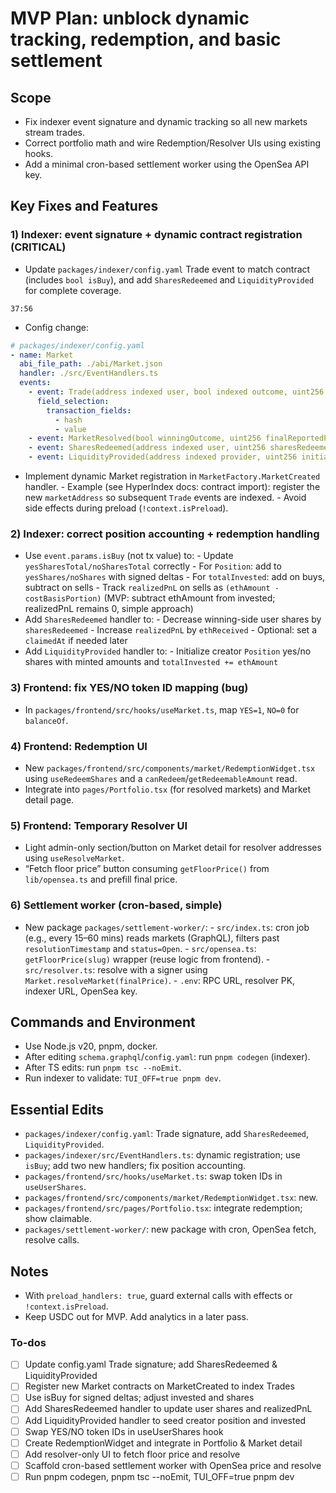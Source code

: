 <!-- f6201c7c-8e42-4f15-8650-a7a04144c497 55b790bd-e694-46fc-80aa-6e6c45417151 -->
# MVP Plan: unblock dynamic tracking, redemption, and basic settlement

## Scope

- Fix indexer event signature and dynamic tracking so all new markets stream trades.
- Correct portfolio math and wire Redemption/Resolver UIs using existing hooks.
- Add a minimal cron-based settlement worker using the OpenSea API key.

## Key Fixes and Features

### 1) Indexer: event signature + dynamic contract registration (CRITICAL)

- Update `packages/indexer/config.yaml` Trade event to match contract (includes `bool isBuy`), and add `SharesRedeemed` and `LiquidityProvided` for complete coverage.
```startLine:endLine:/Users/marcdhi/Marcdhi_Dev/mcg/packages/blockend/contracts/Market.sol
37:56
```

- Config change:
```yaml
# packages/indexer/config.yaml
- name: Market
  abi_file_path: ./abi/Market.json
  handler: ./src/EventHandlers.ts
  events:
    - event: Trade(address indexed user, bool indexed outcome, uint256 ethAmount, uint256 shareAmount, bool isBuy)
      field_selection:
        transaction_fields:
          - hash
          - value
    - event: MarketResolved(bool winningOutcome, uint256 finalReportedPrice)
    - event: SharesRedeemed(address indexed user, uint256 sharesRedeemed, uint256 ethReceived)
    - event: LiquidityProvided(address indexed provider, uint256 initialYesShares, uint256 initialNoShares, uint256 ethAmount)
```

- Implement dynamic Market registration in `MarketFactory.MarketCreated` handler.
        - Example (see HyperIndex docs: contract import): register the new `marketAddress` so subsequent `Trade` events are indexed.
        - Avoid side effects during preload (`!context.isPreload`).

### 2) Indexer: correct position accounting + redemption handling

- Use `event.params.isBuy` (not tx value) to:
        - Update `yesSharesTotal/noSharesTotal` correctly
        - For `Position`: add to `yesShares/noShares` with signed deltas
        - For `totalInvested`: add on buys, subtract on sells
        - Track `realizedPnL` on sells as `(ethAmount - costBasisPortion)` (MVP: subtract ethAmount from invested; realizedPnL remains 0, simple approach)
- Add `SharesRedeemed` handler to:
        - Decrease winning-side user shares by `sharesRedeemed`
        - Increase `realizedPnL` by `ethReceived`
        - Optional: set a `claimedAt` if needed later
- Add `LiquidityProvided` handler to:
        - Initialize creator `Position` yes/no shares with minted amounts and `totalInvested += ethAmount`

### 3) Frontend: fix YES/NO token ID mapping (bug)

- In `packages/frontend/src/hooks/useMarket.ts`, map `YES=1`, `NO=0` for `balanceOf`.

### 4) Frontend: Redemption UI

- New `packages/frontend/src/components/market/RedemptionWidget.tsx` using `useRedeemShares` and a `canRedeem`/`getRedeemableAmount` read.
- Integrate into `pages/Portfolio.tsx` (for resolved markets) and Market detail page.

### 5) Frontend: Temporary Resolver UI

- Light admin-only section/button on Market detail for resolver addresses using `useResolveMarket`.
- “Fetch floor price” button consuming `getFloorPrice()` from `lib/opensea.ts` and prefill final price.

### 6) Settlement worker (cron-based, simple)

- New package `packages/settlement-worker/`:
        - `src/index.ts`: cron job (e.g., every 15–60 mins) reads markets (GraphQL), filters past `resolutionTimestamp` and `status=Open`.
        - `src/opensea.ts`: `getFloorPrice(slug)` wrapper (reuse logic from frontend).
        - `src/resolver.ts`: resolve with a signer using `Market.resolveMarket(finalPrice)`.
        - `.env`: RPC URL, resolver PK, indexer URL, OpenSea key.

## Commands and Environment

- Use Node.js v20, pnpm, docker.
- After editing `schema.graphql`/`config.yaml`: run `pnpm codegen` (indexer).
- After TS edits: run `pnpm tsc --noEmit`.
- Run indexer to validate: `TUI_OFF=true pnpm dev`.

## Essential Edits

- `packages/indexer/config.yaml`: Trade signature, add `SharesRedeemed`, `LiquidityProvided`.
- `packages/indexer/src/EventHandlers.ts`: dynamic registration; use `isBuy`; add two new handlers; fix position accounting.
- `packages/frontend/src/hooks/useMarket.ts`: swap token IDs in `useUserShares`.
- `packages/frontend/src/components/market/RedemptionWidget.tsx`: new.
- `packages/frontend/src/pages/Portfolio.tsx`: integrate redemption; show claimable.
- `packages/settlement-worker/`: new package with cron, OpenSea fetch, resolve calls.

## Notes

- With `preload_handlers: true`, guard external calls with effects or `!context.isPreload`.
- Keep USDC out for MVP. Add analytics in a later pass.

### To-dos

- [ ] Update config.yaml Trade signature; add SharesRedeemed & LiquidityProvided
- [ ] Register new Market contracts on MarketCreated to index Trades
- [ ] Use isBuy for signed deltas; adjust invested and shares
- [ ] Add SharesRedeemed handler to update user shares and realizedPnL
- [ ] Add LiquidityProvided handler to seed creator position and invested
- [ ] Swap YES/NO token IDs in useUserShares hook
- [ ] Create RedemptionWidget and integrate in Portfolio & Market detail
- [ ] Add resolver-only UI to fetch floor price and resolve
- [ ] Scaffold cron-based settlement worker with OpenSea price and resolve
- [ ] Run pnpm codegen, pnpm tsc --noEmit, TUI_OFF=true pnpm dev